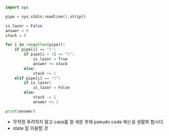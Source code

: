 ``` python
import sys

pipe = sys.stdin.readline().strip()

is_lazor = False
answer = 0
stack = 0

for i in range(len(pipe)):
    if pipe[i] == "(":
        if pipe[i + 1] == ")":
            is_lazor = True
            answer += stack
        else: 
            stack += 1
    elif pipe[i] == ")":
        if is_lazor:
            is_lazor = False
        else: 
            stack -= 1
            answer += 1

print(answer)
```

- 무작정 푸려하지 말고 case를 잘 세운 후에 pseudo code 짜는걸 생활화 합시다.
- state 잘 이용할 것